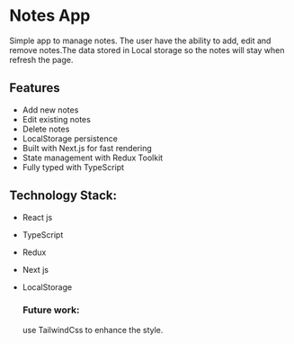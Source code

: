 # Notes App
Simple app to manage notes. The user have the ability to add, edit and remove notes.The data stored in Local storage so the notes will stay when refresh the page.
## Features
- Add new notes
- Edit existing notes
- Delete notes
- LocalStorage persistence
- Built with Next.js for fast rendering
- State management with Redux Toolkit
- Fully typed with TypeScript

## Technology Stack:
- React js
- TypeScript
- Redux
- Next js
- LocalStorage

  ### Future work:
  use TailwindCss to enhance the style.

